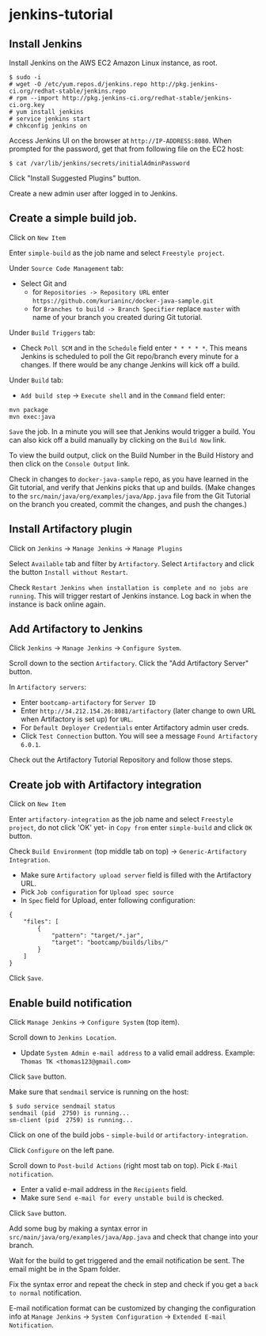 # jenkins-tutorial

## Install Jenkins

Install Jenkins on the AWS EC2 Amazon Linux instance, as root.
```
$ sudo -i
# wget -O /etc/yum.repos.d/jenkins.repo http://pkg.jenkins-ci.org/redhat-stable/jenkins.repo
# rpm --import http://pkg.jenkins-ci.org/redhat-stable/jenkins-ci.org.key
# yum install jenkins
# service jenkins start
# chkconfig jenkins on
```
Access Jenkins UI on the browser at `http://IP-ADDRESS:8080`. When prompted for the password, get that from following file on the EC2 host:
```
$ cat /var/lib/jenkins/secrets/initialAdminPassword
```
Click "Install Suggested Plugins" button.

Create a new admin user after logged in to Jenkins.

## Create a simple build job.

Click on `New Item`

Enter `simple-build` as the job name and select `Freestyle project`.

Under `Source Code Management` tab:
- Select Git and
   - for `Repositories -> Repository URL` enter `https://github.com/kurianinc/docker-java-sample.git`
   - for `Branches to build -> Branch Specifier` replace `master` with name of your branch you created during Git tutorial.

Under `Build Triggers` tab:
- Check `Poll SCM` and in the `Schedule` field enter  `* * * * *`. This means Jenkins is scheduled to poll the Git repo/branch every minute for a changes. If there would be any change Jenkins will kick off a build.

Under `Build` tab:
- `Add build step` -> `Execute shell` and in the `Command` field enter:
```
mvn package
mvn exec:java
```

`Save` the job. In a minute you will see that Jenkins would trigger a build. You can also kick off a build manually by clicking on the `Build Now` link.

To view the build output, click on the Build Number in the Build History and then click on the `Console Output` link.

Check in changes to `docker-java-sample` repo, as you have learned in the Git tutorial, and verify that Jenkins picks that up and builds. (Make changes to the `src/main/java/org/examples/java/App.java` file from the Git Tutorial on the branch you created, commit the changes, and push the changes.)

## Install Artifactory plugin

Click on `Jenkins` -> `Manage Jenkins` -> `Manage Plugins`

Select `Available` tab and filter by `Artifactory`. Select `Artifactory` and click the button `Install without Restart`.

Check `Restart Jenkins when installation is complete and no jobs are running`. This will trigger restart of Jenkins instance. Log back in when the instance is back online again.

## Add Artifactory to Jenkins

Click `Jenkins` -> `Manage Jenkins` -> `Configure System`.

Scroll down to the section `Artifactory`. Click the "Add Artifactory Server" button.

In `Artifactory servers`:
- Enter `bootcamp-artifactory` for `Server ID`
- Enter `http://34.212.154.26:8081/artifactory` (later change to own URL when Artifactory is set up) for `URL`.
- For `Default Deployer Credentials` enter Artifactory admin user creds.
- Click `Test Connection` button. You will see a message `Found Artifactory 6.0.1`.

Check out the Artifactory Tutorial Repository and follow those steps.

## Create job with Artifactory integration

Click on `New Item`

Enter `artifactory-integration` as the job name and select `Freestyle project`, do not click 'OK' yet- in `Copy from` enter `simple-build` and click `OK` button.

Check `Build Environment` (top middle tab on top) -> `Generic-Artifactory Integration`.
- Make sure `Artifactory upload server` field is filled with the Artifactory URL.
- Pick `Job configuration` for `Upload spec source`
- In `Spec` field for Upload, enter following configuration:
```
{
    "files": [
        {
            "pattern": "target/*.jar",
            "target": "bootcamp/builds/libs/"
        }
    ]
}
```
Click `Save`.

## Enable build notification

Click `Manage Jenkins` -> `Configure System` (top item).

Scroll down to `Jenkins Location`.
- Update `System Admin e-mail address` to a valid email address. Example: `Thomas TK <thomas123@gmail.com>`

Click `Save` button.

Make sure that `sendmail` service is running on the host:
```
$ sudo service sendmail status
sendmail (pid  2750) is running...
sm-client (pid  2759) is running...
```

Click on one of the build jobs - `simple-build` or `artifactory-integration`.

Click `Configure` on the left pane.

Scroll down to `Post-build Actions` (right most tab on top). Pick `E-Mail notification`.
- Enter a valid e-mail address in the `Recipients` field.
- Make sure `Send e-mail for every unstable build` is checked.

Click `Save` button.

Add some bug by making a syntax error in `src/main/java/org/examples/java/App.java` and check that change into your branch.

Wait for the build to get triggered and the email notification be sent. The email might be in the Spam folder.

Fix the syntax error and repeat the check in step and check if you get a `back to normal` notification.

E-mail notification format can be customized by changing the configuration info at `Manage Jenkins` -> `System Configuration` -> `Extended E-mail Notification`.



